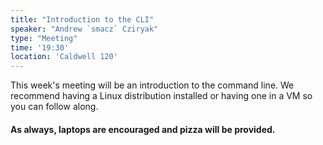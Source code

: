```yaml
---
title: "Introduction to the CLI"
speaker: "Andrew `smacz` Cziryak"
type: "Meeting"
time: '19:30'
location: 'Caldwell 120'
---
```


This week's meeting will be an introduction to the command line. We recommend having a Linux distribution installed or having one in a VM so you can follow along.

#### As always, laptops are encouraged and pizza will be provided.
